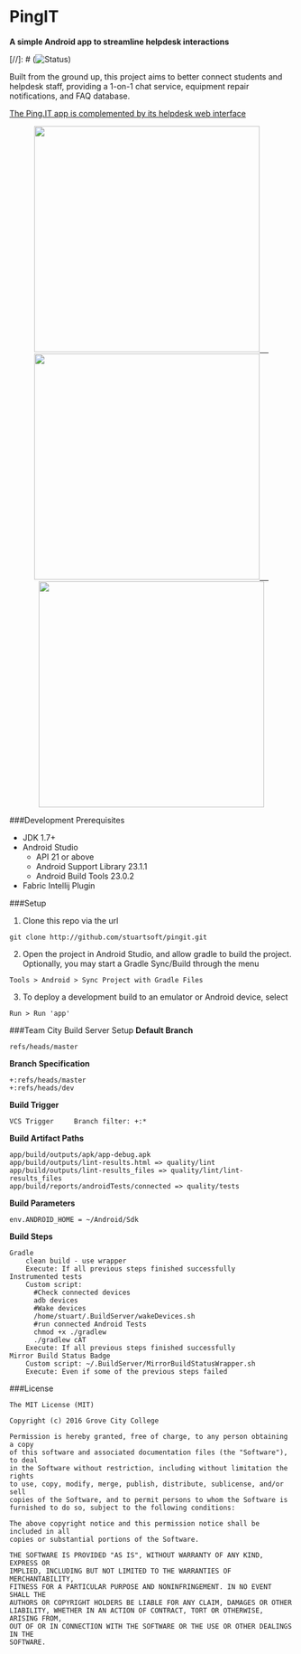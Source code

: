 # PingIT

**A simple Android app to streamline helpdesk interactions**

[//]: # (![Status](https://www.dropbox.com/s/vmmlgcykl2wvbim/pingitstatus.png?dl=1))

Built from the ground up, this project aims to better connect students and helpdesk staff, providing a 1-on-1 chat service, equipment repair notifications, and FAQ database.

[The Ping.IT app is complemented by its helpdesk web interface](https://github.com/CDMayberry/PingITWeb)

<p align="center"><a href="https://www.youtube.com/watch?v=Vvp9POJPZr8" target="_blank"><img title="" src="https://github.com/stuartsoft/PingIT/raw/master/misc/sample.png" height="400"/>&nbsp;&nbsp;&nbsp;&nbsp;<img title="" src="https://github.com/stuartsoft/PingIT/raw/master/misc/demo.gif" height="400"/>&nbsp;&nbsp;&nbsp;&nbsp;<img title="" src="https://github.com/stuartsoft/PingIT/raw/master/misc/sample2.png" height="400"/></a></p>

###Development Prerequisites
* JDK 1.7+
* Android Studio
  * API 21 or above
  * Android Support Library 23.1.1
  * Android Build Tools 23.0.2
* Fabric Intellij Plugin

###Setup
1. Clone this repo via the url

  ```
  git clone http://github.com/stuartsoft/pingit.git
  ```
2. Open the project in Android Studio, and allow gradle to build the project. Optionally, you may start a Gradle Sync/Build through the menu

  ```
  Tools > Android > Sync Project with Gradle Files
  ```
3. To deploy a development build to an emulator or Android device, select

  ```
  Run > Run 'app'
  ```

###Team City Build Server Setup
  **Default Branch**
  ```
  refs/heads/master
  ```
  **Branch Specification**
  ```
  +:refs/heads/master
  +:refs/heads/dev
  ```
  **Build Trigger**
  ```
  VCS Trigger     Branch filter: +:*
  ```
  **Build Artifact Paths**
  ```
  app/build/outputs/apk/app-debug.apk
  app/build/outputs/lint-results.html => quality/lint
  app/build/outputs/lint-results_files => quality/lint/lint-results_files
  app/build/reports/androidTests/connected => quality/tests
  ```
  **Build Parameters**
  ```
  env.ANDROID_HOME = ~/Android/Sdk
  ```
  **Build Steps**
  ```
  Gradle
      clean build - use wrapper
      Execute: If all previous steps finished successfully
  Instrumented tests
      Custom script:
        #Check connected devices
        adb devices
        #Wake devices
        /home/stuart/.BuildServer/wakeDevices.sh
        #run connected Android Tests
        chmod +x ./gradlew
        ./gradlew cAT
      Execute: If all previous steps finished successfully
  Mirror Build Status Badge
      Custom script: ~/.BuildServer/MirrorBuildStatusWrapper.sh
      Execute: Even if some of the previous steps failed
  ```
###License
```
The MIT License (MIT)

Copyright (c) 2016 Grove City College

Permission is hereby granted, free of charge, to any person obtaining a copy
of this software and associated documentation files (the "Software"), to deal
in the Software without restriction, including without limitation the rights
to use, copy, modify, merge, publish, distribute, sublicense, and/or sell
copies of the Software, and to permit persons to whom the Software is
furnished to do so, subject to the following conditions:

The above copyright notice and this permission notice shall be included in all
copies or substantial portions of the Software.

THE SOFTWARE IS PROVIDED "AS IS", WITHOUT WARRANTY OF ANY KIND, EXPRESS OR
IMPLIED, INCLUDING BUT NOT LIMITED TO THE WARRANTIES OF MERCHANTABILITY,
FITNESS FOR A PARTICULAR PURPOSE AND NONINFRINGEMENT. IN NO EVENT SHALL THE
AUTHORS OR COPYRIGHT HOLDERS BE LIABLE FOR ANY CLAIM, DAMAGES OR OTHER
LIABILITY, WHETHER IN AN ACTION OF CONTRACT, TORT OR OTHERWISE, ARISING FROM,
OUT OF OR IN CONNECTION WITH THE SOFTWARE OR THE USE OR OTHER DEALINGS IN THE
SOFTWARE.
```

